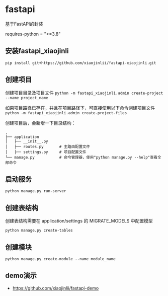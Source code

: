 # fastapi
基于FastAPI的封装

requires-python = ">=3.8"

## 安装fastapi_xiaojinli
`pip install git+https://github.com/xiaojinlii/fastapi-xiaojinli.git`

## 创建项目
创建项目目录及项目文件
`python -m fastapi_xiaojinli.admin create-project --name project_name`

如果项目路径已存在，并且在项目路径下，可直接使用以下命令创建项目文件
`python -m fastapi_xiaojinli.admin create-project-files`

创建项目后，会新增一下目录结构：
```
.
├── application
│   ├── __init__.py
│   ├── routes.py       # 主路由配置文件
│   ├── settings.py     # 项目配置文件
└── manage.py           # 命令管理器，使用"python manage.py --help"查看全部命令
```

## 启动服务
`python manage.py run-server`

## 创建表结构
创建表结构需要在 application/settings 的 MIGRATE_MODELS 中配置模型

`python manage.py create-tables`

## 创建模块
`python manage.py create-module --name module_name`

## demo演示
- https://github.com/xiaojinlii/fastapi-demo